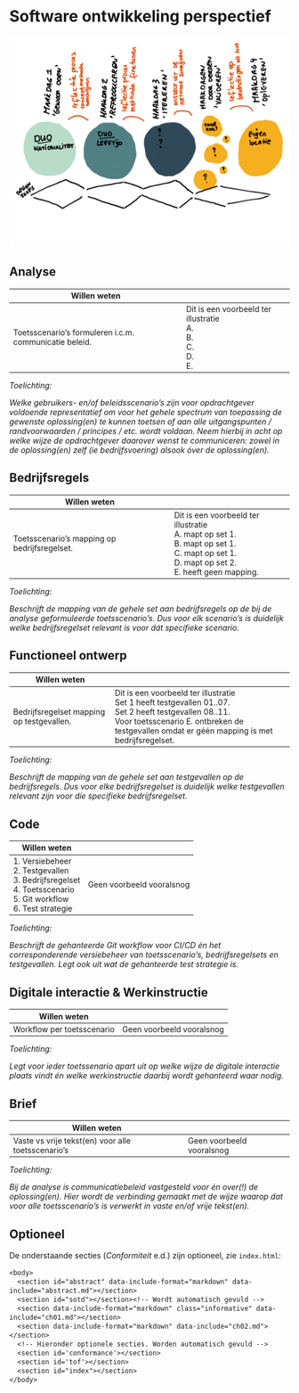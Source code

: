 # Software ontwikkeling perspectief

![Tekstueel alternatief voor methode](media/method.svg "Methode")

## Analyse

| Willen weten                                           |                                                                         |
| ------------------------------------------------------ | ----------------------------------------------------------------------- |
| Toetsscenario’s formuleren i.c.m. communicatie beleid. | Dit is een voorbeeld ter illustratie<br/>A.<br/>B.<br/>C.<br/>D.<br/>E. |

*Toelichting:*

*Welke gebruikers- en/of beleidsscenario’s zijn voor opdrachtgever voldoende representatief om voor het gehele spectrum van toepassing de gewenste oplossing(en) te kunnen toetsen of aan alle uitgangspunten / randvoorwaarden / principes / etc. wordt voldaan. Neem hierbij in acht op welke wijze de opdrachtgever daarover wenst te communiceren: zowel in de oplossing(en) zelf (ie bedrijfsvoering) alsook óver de oplossing(en).*

## Bedrijfsregels

| Willen weten                                 |                                                                                                                                                         |
| -------------------------------------------- | ------------------------------------------------------------------------------------------------------------------------------------------------------- |
| Toetsscenario’s mapping op bedrijfsregelset. | Dit is een voorbeeld ter illustratie<br/>A. mapt op set 1.<br/>B. mapt op set 1.<br/>C. mapt op set 1.<br/>D. mapt op set 2.<br/>E. heeft geen mapping. |

*Toelichting*:

*Beschrijft de mapping van de gehele set aan bedrijfsregels op de bij de analyse geformuleerde toetsscenario’s. Dus voor elk scenario’s is duidelijk welke bedrijfsregelset relevant is voor dát specifieke scenario.*

## Functioneel ontwerp

| Willen weten                              |                                                                                                                                                                                                                   |
| ----------------------------------------- | ----------------------------------------------------------------------------------------------------------------------------------------------------------------------------------------------------------------- |
| Bedrijfsregelset mapping op testgevallen. | Dit is een voorbeeld ter illustratie<br/>Set 1 heeft testgevallen 01..07.<br/>Set 2 heeft testgevallen 08..11.<br/>Voor toetsscenario E. ontbreken de testgevallen omdat er géén mapping is met bedrijfsregelset. |

*Toelichting:*

*Beschrijft de mapping van de gehele set aan testgevallen op de bedrijfsregels. Dus voor elke bedrijfsregelset is duidelijk welke testgevallen relevant zijn voor díe specifieke bedrijfsregelset.*

## Code

| Willen weten                                                                                                          |                           |
| --------------------------------------------------------------------------------------------------------------------- | ------------------------- |
| 1. Versiebeheer<br>2. Testgevallen<br>3. Bedrijfsregelset<br>4. Toetsscenario<br>5. Git workflow<br>6. Test strategie | Geen voorbeeld vooralsnog |

*Toelichting:*

*Beschrijft de gehanteerde Git workflow voor CI/CD én het corresponderende versiebeheer van toetsscenario’s, bedrijfsregelsets en testgevallen. Legt ook uit wat de gehanteerde test strategie is.*

## Digitale interactie & Werkinstructie

| Willen weten               |                           |
| -------------------------- | ------------------------- |
| Workflow per toetsscenario | Geen voorbeeld vooralsnog |

*Toelichting:*

*Legt voor ieder toetssenario apart uit op welke wijze de digitale interactie plaats vindt én welke werkinstructie daarbij wordt gehanteerd waar nodig.*

## Brief

| Willen weten                                       |                           |
| -------------------------------------------------- | ------------------------- |
| Vaste vs vrije tekst(en) voor alle toetsscenario’s | Geen voorbeeld vooralsnog |

*Toelichting:*

*Bij de analyse is communicatiebeleid vastgesteld voor én over(!) de oplossing(en). Hier wordt de verbinding gemaakt met de wijze waarop dat voor alle toetsscenario’s is verwerkt in vaste en/of vrije tekst(en).*

## Optioneel

De onderstaande secties (_Conformiteit_ e.d.) zijn optioneel, zie `index.html`:

```
<body>
  <section id="abstract" data-include-format="markdown" data-include="abstract.md"></section>
  <section id="sotd"></section><!-- Wordt automatisch gevuld -->
  <section data-include-format="markdown" class="informative" data-include="ch01.md"></section>
  <section data-include-format="markdown" data-include="ch02.md"></section>
  <!-- Hieronder optionele secties. Worden automatisch gevuld -->
  <section id='conformance'></section>
  <section id='tof'></section>
  <section id="index"></section>
</body>
```